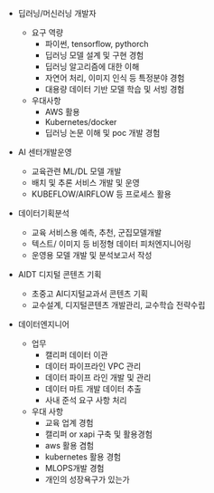 - 딥러닝/머신러닝 개발자
    - 요구 역량
        - 파이썬, tensorflow, pythorch
        - 딥러닝 모델 설계 및 구현 경험
        - 딥러닝 알고리즘에 대한 이해
        - 자연어 처리, 이미지 인식 등 특정분야 경험
        - 대용량 데이터 기반 모델 학습 및 서빙 경험
    - 우대사항
        - AWS 활용
        - Kubernetes/docker
        - 딥러닝 논문 이해 및 poc 개발 경험

- AI 센터개발운영
    - 교육관련 ML/DL 모델 개발
    - 배치 및 추론 서비스 개발 및 운영
    - KUBEFLOW/AIRFLOW 등 프로세스 활용
    
- 데이터기획분석
    - 교육 서비스용 예측, 추천, 군집모델개발
    - 텍스트/ 이미지 등 비정형 데이터 피처엔지니어링
    - 운영용 모델 개발 및 분석보고서 작성

- AIDT 디지털 콘텐츠 기획
    - 초중고 AI디지털교과서 콘텐츠 기획
    - 교수설계, 디지털콘텐츠 개발관리, 교수학습 전략수립

- 데이터엔지니어
    - 업무
        - 캘리퍼 데이터 이관
        - 데이터 파이프라인 VPC 관리
        - 데이터 파이프 라인 개발 및 관리
        - 데이터 마트 개발 데이터 추출
        - 사내 준석 요구 사항 처리
    - 우대 사항
        - 교육 업계 경험
        - 캘리퍼 or xapi 구축 및 활용경험
        - aws 활용 겸험
        - kubernetes 활용 경험
        - MLOPS개발 경험
        - 개인의 성장욕구가 있는가
        